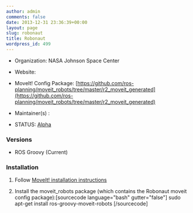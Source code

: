```yaml
---
author: admin
comments: false
date: 2013-12-31 23:36:39+00:00
layout: page
slug: robonaut
title: Robonaut
wordpress_id: 499
---
```



	
  * Organization: NASA Johnson Space Center

	
  * Website:

	
  * MoveIt! Config Package: [https://github.com/ros-planning/moveit_robots/tree/master/r2_moveit_generated](https://github.com/ros-planning/moveit_robots/tree/master/r2_moveit_generated)

	
  * Maintainer(s) :

	
  * STATUS: [Alpha](/about/moveit-status#status-code-robots)




### Versions





	
  * ROS Groovy (Current)




### Installation





	
  1. Follow [MoveIt! installation instructions](/install)

	
  2. Install the moveit_robots package (which contains the Robonaut moveit config package):[sourcecode language="bash" gutter="false"]
sudo apt-get install ros-groovy-moveit-robots
[/sourcecode]


